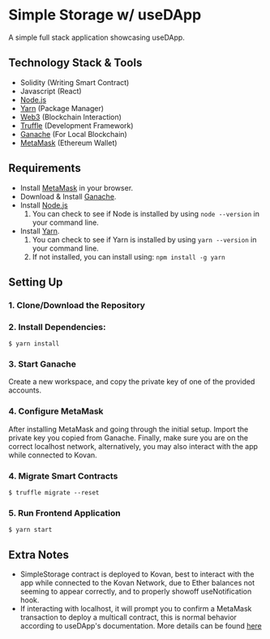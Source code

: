# Simple Storage w/ useDApp
A simple full stack application showcasing useDApp.

## Technology Stack & Tools
- Solidity (Writing Smart Contract)
- Javascript (React)
- [Node.js](https://nodejs.org/en/)
- [Yarn](https://yarnpkg.com/getting-started) (Package Manager)
- [Web3](https://web3js.readthedocs.io/en/v1.5.2/) (Blockchain Interaction)
- [Truffle](https://www.trufflesuite.com/docs/truffle/overview) (Development Framework)
- [Ganache](https://www.trufflesuite.com/ganache) (For Local Blockchain)
- [MetaMask](https://metamask.io/) (Ethereum Wallet)

## Requirements
- Install [MetaMask](https://metamask.io/) in your browser.
- Download & Install [Ganache](https://www.trufflesuite.com/ganache).
- Install [Node.js](https://nodejs.org/en/)
  1. You can check to see if Node is installed by using `node --version` in your command line.
- Install [Yarn](https://yarnpkg.com/getting-started).
  1. You can check to see if Yarn is installed by using `yarn --version` in your command line.
  2. If not installed, you can install using: `npm install -g yarn` 


## Setting Up
### 1. Clone/Download the Repository

### 2. Install Dependencies:
`$ yarn install `

### 3. Start Ganache
Create a new workspace, and copy the private key of one of the provided accounts.

### 4. Configure MetaMask ​
After installing MetaMask and going through the initial setup. Import the private key you copied from Ganache. Finally, make sure you are on the correct localhost network, alternatively, you may also interact with the app while connected to Kovan.

### 4. Migrate Smart Contracts
`$ truffle migrate --reset`

### 5. Run Frontend Application
`$ yarn start`

## Extra Notes
- SimpleStorage contract is deployed to Kovan, best to interact with the app while connected to the Kovan Network, due to Ether balances not seeming to appear correctly, and to properly showoff useNotification hook.
- If interacting with localhost, it will prompt you to confirm a MetaMask transaction to deploy a multicall contract, this is normal behavior according to useDApp's documentation. More details can be found [here](https://usedapp.readthedocs.io/en/latest/core.html#localmulticallprovider)